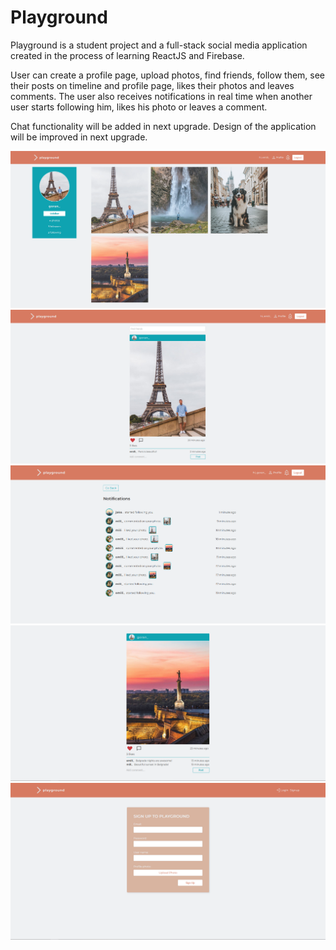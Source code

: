 # Playground

Playground is a student project and a full-stack social media application created in the process of learning ReactJS and Firebase.

User can create a profile page, upload photos, find friends, follow them, see their posts on timeline and profile page,
likes their photos and leaves comments.
The user also receives notifications in real time when another user starts following him, likes his photo or leaves a comment.

Chat functionality will be added in next upgrade.
Design of the application will be improved in next upgrade.

<img src="src/assets/screenshot-2.png">
<img src="src/assets/screenshot-3.png">
<img src="src/assets/screenshot-4.png">
<img src="src/assets/screenshot-5.png">
<img src="src/assets/screenshot-1.png">
